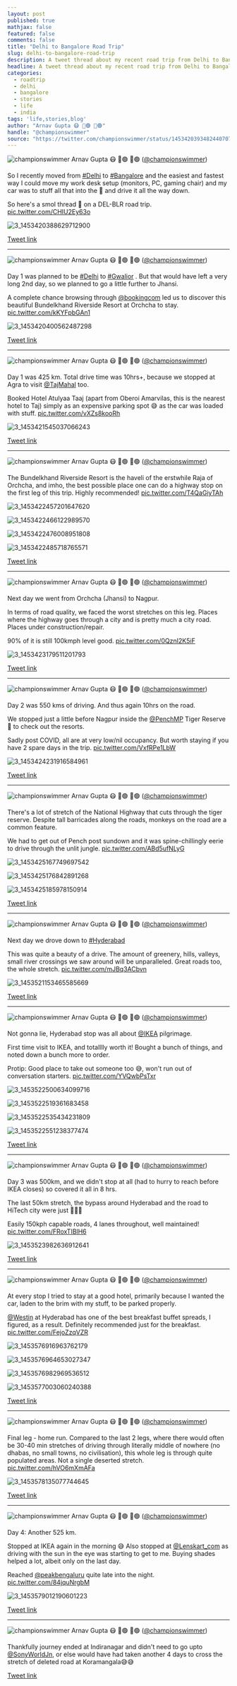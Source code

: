 ```yaml
---
layout: post
published: true
mathjax: false
featured: false
comments: false
title: "Delhi to Bangalore Road Trip"
slug: delhi-to-bangalore-road-trip
description: A tweet thread about my recent road trip from Delhi to Bangalore.
headline: A tweet thread about my recent road trip from Delhi to Bangalore.
categories:
  - roadtrip
  - delhi
  - bangalore
  - stories
  - life
  - india
tags: 'life,stories,blog'
author: "Arnav Gupta 😷 💉🟢 💉🟢"
handle: "@championswimmer"
source: "https://twitter.com/championswimmer/status/1453420393482440707"
---
```

![championswimmer](https://pbs.twimg.com/profile_images/1440946683123208192/-Lr_1ChM_normal.jpg)
Arnav Gupta 😷 💉🟢 💉🟢 ([@championswimmer](https://twitter.com/championswimmer))

So I recently moved from [#Delhi](https://twitter.com/hashtag/Delhi)  to [#Bangalore](https://twitter.com/hashtag/Bangalore)  and the easiest and fastest way I could move my work desk setup (monitors, PC, gaming chair) and my car was to stuff all that into the 🚗 and drive it all the way down. 

So here's a smol thread 🧵 on a DEL-BLR road trip. [pic.twitter.com/CHIU2Ey63o](https://twitter.com/championswimmer/status/1453420393482440707/photo/1)

![3_1453420388629712900](https://pbs.twimg.com/media/FCuWJJWVkAQ71Hq.jpg)

[Tweet link](https://twitter.com/championswimmer/status/1453420393482440707)

---

![championswimmer](https://pbs.twimg.com/profile_images/1440946683123208192/-Lr_1ChM_normal.jpg)
Arnav Gupta 😷 💉🟢 💉🟢 ([@championswimmer](https://twitter.com/championswimmer))

Day 1 was planned to be [#Delhi](https://twitter.com/hashtag/Delhi)  to [#Gwalior](https://twitter.com/hashtag/Gwalior) . But that would have left a very long 2nd day, so we planned to go a little further to Jhansi. 

A complete chance browsing through [@bookingcom](https://twitter.com/bookingcom) led us to discover this beautiful Bundelkhand Riverside Resort at Orchcha to stay. [pic.twitter.com/kKYFpbGAn1](https://twitter.com/championswimmer/status/1453420403158753282/photo/1)

![3_1453420400562487298](https://pbs.twimg.com/media/FCuWJ1zVQAItyGL.jpg)

[Tweet link](https://twitter.com/championswimmer/status/1453420403158753282)

---

![championswimmer](https://pbs.twimg.com/profile_images/1440946683123208192/-Lr_1ChM_normal.jpg)
Arnav Gupta 😷 💉🟢 💉🟢 ([@championswimmer](https://twitter.com/championswimmer))

Day 1 was 425 km. Total drive time was 10hrs+, because we stopped at Agra to visit [@TajMahal](https://twitter.com/TajMahal) too. 

Booked Hotel Atulyaa Taaj (apart from Oberoi Amarvilas, this is the nearest hotel to Taj) simply as an expensive parking spot 😅 as the car was loaded with stuff. [pic.twitter.com/vXZs8kooRh](https://twitter.com/championswimmer/status/1453421547536801795/photo/1)

![3_1453421545037066243](https://pbs.twimg.com/media/FCuXMdTVcAMSimw.jpg)

[Tweet link](https://twitter.com/championswimmer/status/1453421547536801795)

---

![championswimmer](https://pbs.twimg.com/profile_images/1440946683123208192/-Lr_1ChM_normal.jpg)
Arnav Gupta 😷 💉🟢 💉🟢 ([@championswimmer](https://twitter.com/championswimmer))

The Bundelkhand Riverside Resort is the haveli of the erstwhile Raja of Orchcha, and imho, the best possible place one can do a highway stop on the first leg of this trip. Highly recommended! [pic.twitter.com/T4QaGiyTAh](https://twitter.com/championswimmer/status/1453422488906440705/photo/1)

![3_1453422457201647620](https://pbs.twimg.com/media/FCuYBjYUYAQbdve.jpg)

![3_1453422466122989570](https://pbs.twimg.com/media/FCuYCEnVQAIdhNn.jpg)

![3_1453422476008951808](https://pbs.twimg.com/media/FCuYCpcVEAAigxa.jpg)

![3_1453422485718765571](https://pbs.twimg.com/media/FCuYDNnVEAME6yb.jpg)

[Tweet link](https://twitter.com/championswimmer/status/1453422488906440705)

---

![championswimmer](https://pbs.twimg.com/profile_images/1440946683123208192/-Lr_1ChM_normal.jpg)
Arnav Gupta 😷 💉🟢 💉🟢 ([@championswimmer](https://twitter.com/championswimmer))

Next day we went from Orchcha (Jhansi) to Nagpur. 

In terms of road quality, we faced the worst stretches on this leg. Places where the highway goes through a city and is pretty much a city road. Places under construction/repair. 

90% of it is still 100kmph level good. [pic.twitter.com/0QznI2K5iF](https://twitter.com/championswimmer/status/1453423182195478528/photo/1)

![3_1453423179511201793](https://pbs.twimg.com/media/FCuYrmMVgAECiiJ.jpg)

[Tweet link](https://twitter.com/championswimmer/status/1453423182195478528)

---

![championswimmer](https://pbs.twimg.com/profile_images/1440946683123208192/-Lr_1ChM_normal.jpg)
Arnav Gupta 😷 💉🟢 💉🟢 ([@championswimmer](https://twitter.com/championswimmer))

Day 2 was 550 kms of driving. And thus again 10hrs on the road. 

We stopped just a little before Nagpur inside the [@PenchMP](https://twitter.com/PenchMP) Tiger Reserve 🐯 to check out the resorts. 

Sadly post COVID, all are at very low/nil occupancy. But worth staying if you have 2 spare days in the trip. [pic.twitter.com/VxfRPe1LbW](https://twitter.com/championswimmer/status/1453424234277998592/photo/1)

![3_1453424231916584961](https://pbs.twimg.com/media/FCuZo2tVQAEEa0U.jpg)

[Tweet link](https://twitter.com/championswimmer/status/1453424234277998592)

---

![championswimmer](https://pbs.twimg.com/profile_images/1440946683123208192/-Lr_1ChM_normal.jpg)
Arnav Gupta 😷 💉🟢 💉🟢 ([@championswimmer](https://twitter.com/championswimmer))

There's a lot of stretch of the National Highway that cuts through the tiger reserve. Despite tall barricades along the roads, monkeys on the road are a common feature. 

We had to get out of Pench post sundown and it was spine-chillingly eerie to drive through the unlit jungle. [pic.twitter.com/ABd5ufNLyG](https://twitter.com/championswimmer/status/1453425190600249344/photo/1)

![3_1453425167749697542](https://pbs.twimg.com/media/FCuafU9VUAYiPGm.jpg)

![3_1453425176842891268](https://pbs.twimg.com/media/FCuaf21UcAQLoc4.jpg)

![3_1453425185978150914](https://pbs.twimg.com/media/FCuagY3VcAIyW-t.jpg)

[Tweet link](https://twitter.com/championswimmer/status/1453425190600249344)

---

![championswimmer](https://pbs.twimg.com/profile_images/1440946683123208192/-Lr_1ChM_normal.jpg)
Arnav Gupta 😷 💉🟢 💉🟢 ([@championswimmer](https://twitter.com/championswimmer))

Next day we drove down to [#Hyderabad](https://twitter.com/hashtag/Hyderabad)  

This was quite a beauty of a drive. The amount of greenery, hills, valleys, small river crossings we saw around will be unparalleled. Great roads too, the whole stretch. [pic.twitter.com/mJBq3ACbvn](https://twitter.com/championswimmer/status/1453521160767881227/photo/1)

![3_1453521153465585669](https://pbs.twimg.com/media/FCvxybnVEAU7b-E.jpg)

[Tweet link](https://twitter.com/championswimmer/status/1453521160767881227)

---

![championswimmer](https://pbs.twimg.com/profile_images/1440946683123208192/-Lr_1ChM_normal.jpg)
Arnav Gupta 😷 💉🟢 💉🟢 ([@championswimmer](https://twitter.com/championswimmer))

Not gonna lie, Hyderabad stop was all about [@IKEA](https://twitter.com/IKEA) pilgrimage. 

First time visit to IKEA, and totalllly worth it! Bought a bunch of things, and noted down a bunch more to order. 

Protip: Good place to take out someone too 😅, won't run out of conversation starters. [pic.twitter.com/YVQwbPsTxr](https://twitter.com/championswimmer/status/1453522567730380806/photo/1)

![3_1453522500634099716](https://pbs.twimg.com/media/FCvzA2NVQAQoH_m.jpg)

![3_1453522519361683458](https://pbs.twimg.com/media/FCvzB7-VgAIvAov.jpg)

![3_1453522535434231809](https://pbs.twimg.com/media/FCvzC32VIAEv6z_.jpg)

![3_1453522551238377474](https://pbs.twimg.com/media/FCvzDyuVQAIxgP9.jpg)

[Tweet link](https://twitter.com/championswimmer/status/1453522567730380806)

---

![championswimmer](https://pbs.twimg.com/profile_images/1440946683123208192/-Lr_1ChM_normal.jpg)
Arnav Gupta 😷 💉🟢 💉🟢 ([@championswimmer](https://twitter.com/championswimmer))

Day 3 was 500km, and we didn't stop at all (had to hurry to reach before IKEA closes) so covered it all in 8 hrs. 

The last 50km stretch, the bypass around Hyderabad and the road to HiTech city were just 👨‍🍳🤌

Easily 150kph capable roads, 4 lanes throughout,  well maintained! [pic.twitter.com/FRoxTIBlH6](https://twitter.com/championswimmer/status/1453523992619327489/photo/1)

![3_1453523982636912641](https://pbs.twimg.com/media/FCv0XHGVkAECgwI.jpg)

[Tweet link](https://twitter.com/championswimmer/status/1453523992619327489)

---

![championswimmer](https://pbs.twimg.com/profile_images/1440946683123208192/-Lr_1ChM_normal.jpg)
Arnav Gupta 😷 💉🟢 💉🟢 ([@championswimmer](https://twitter.com/championswimmer))

At every stop I tried to stay at a good hotel, primarily because I wanted the car, laden to the brim with my stuff, to be parked properly.

[@Westin](https://twitter.com/Westin) at Hyderabad has one of the best breakfast buffet spreads, I figured, as a result. Definitely recommended just for the breakfast. [pic.twitter.com/FejoZzqVZR](https://twitter.com/championswimmer/status/1453577024581169161/photo/1)

![3_1453576916963762179](https://pbs.twimg.com/media/FCwkgS1VIAM-_N7.jpg)

![3_1453576964653027347](https://pbs.twimg.com/media/FCwkjEfVkBMJUx6.jpg)

![3_1453576982969536512](https://pbs.twimg.com/media/FCwkkIuVUAALCNW.jpg)

![3_1453577003060240388](https://pbs.twimg.com/media/FCwklTkVIAQC8lg.jpg)

[Tweet link](https://twitter.com/championswimmer/status/1453577024581169161)

---

![championswimmer](https://pbs.twimg.com/profile_images/1440946683123208192/-Lr_1ChM_normal.jpg)
Arnav Gupta 😷 💉🟢 💉🟢 ([@championswimmer](https://twitter.com/championswimmer))

Final leg - home run. Compared to the last 2 legs, where there would often be 30-40 min stretches of driving through literally middle of nowhere (no dhabas, no small towns, no civilisation), this whole leg is through quite populated areas. Not a single deserted stretch. [pic.twitter.com/hVO6mXmAFa](https://twitter.com/championswimmer/status/1453578154006564867/photo/1)

![3_1453578135077744645](https://pbs.twimg.com/media/FCwlnMqVcAUBHJq.jpg)

[Tweet link](https://twitter.com/championswimmer/status/1453578154006564867)

---

![championswimmer](https://pbs.twimg.com/profile_images/1440946683123208192/-Lr_1ChM_normal.jpg)
Arnav Gupta 😷 💉🟢 💉🟢 ([@championswimmer](https://twitter.com/championswimmer))

Day 4: Another 525 km. 

Stopped at IKEA again in the morning 😅
Also stopped at [@Lenskart_com](https://twitter.com/Lenskart_com) as driving with the sun in the eye was starting to get to me. Buying shades helped a lot, albeit only on the last day. 

Reached [@peakbengaluru](https://twitter.com/peakbengaluru) quite late into the night. [pic.twitter.com/84jquNrgbM](https://twitter.com/championswimmer/status/1453579026216280065/photo/1)

![3_1453579012190601223](https://pbs.twimg.com/media/FCwmaQKVgAcdQod.jpg)

[Tweet link](https://twitter.com/championswimmer/status/1453579026216280065)

---

![championswimmer](https://pbs.twimg.com/profile_images/1440946683123208192/-Lr_1ChM_normal.jpg)
Arnav Gupta 😷 💉🟢 💉🟢 ([@championswimmer](https://twitter.com/championswimmer))

Thankfully journey ended at Indiranagar and didn't need to go upto [@SonyWorldJn](https://twitter.com/SonyWorldJn), or else would have had taken another 4 days to cross the stretch of deleted road at Koramangala😅😅

[Tweet link](https://twitter.com/championswimmer/status/1453580150663041028)